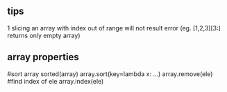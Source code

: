 ## tips
1 slicing an array with index out of range will not result error (eg. [1,2,3][3:] returns only empty array)

## array properties
#sort array
sorted(array)
array.sort(key=lambda x: ...)
array.remove(ele)
#find index of ele
array.index(ele)

